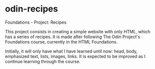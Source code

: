 # odin-recipes
Foundations - Project: Recipes

This project consists in creating a simple website with only HTML, which has a series of recipes. It is made after following The Odin Project's Foundations course, currently in the HTML Foundations.

Initially, it will only have what I have learned until now: head, body, emphasized text, lists, images, links. It is expected to be improved as I continue learning through the course.